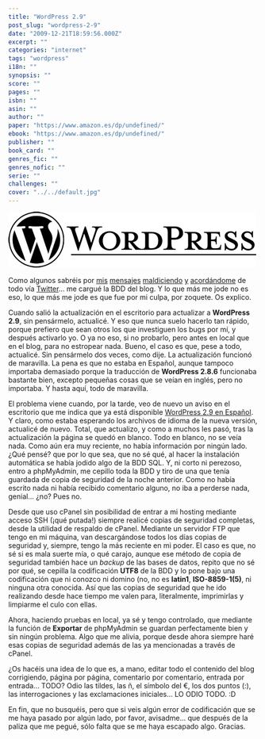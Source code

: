 ```yaml
---
title: "WordPress 2.9"
post_slug: "wordpress-2-9"
date: "2009-12-21T18:59:56.000Z"
excerpt: ""
categories: "internet"
tags: "wordpress"
i18n: ""
synopsis: ""
score: ""
pages: ""
isbn: ""
asin: ""
author: ""
paper: "https://www.amazon.es/dp/undefined/"
ebook: "https://www.amazon.es/dp/undefined/"
publisher: ""
book_card: ""
genres_fic: ""
genres_nofic: ""
serie: ""
challenges: ""
cover: "../../default.jpg"
---
```


[![](images/wordpress.png "wordpress")](http://fjp.es/wp-content/uploads/wordpress.png)

Como algunos sabréis por [mis](http://twitter.com/wizard/status/6837412157) [mensajes](http://twitter.com/wizard/status/6841866351) [maldiciendo](http://twitter.com/wizard/status/6842354182) [y](http://twitter.com/wizard/status/6845560246) [acordándome](http://twitter.com/wizard/status/6868632097) de todo vía [Twitter](http://twitter.com/wizard)... me cargué la BDD del blog. Y lo que más me jode no es eso, lo que más me jode es que fue por mi culpa, por zoquete. Os explico.

Cuando salió la actualización en el escritorio para actualizar a **WordPress 2.9**, sin pensármelo, actualicé. Y eso que nunca suelo hacerlo tan rápido, porque prefiero que sean otros los que investiguen los bugs por mí, y después activarlo yo. O ya no eso, si no probarlo, pero antes en local que en el blog, para no estropear nada. Bueno, el caso es que, pese a todo, actualicé. Sin pensármelo dos veces, como dije. La actualización funcionó de maravilla. La pena es que no estaba en Español, aunque tampoco importaba demasiado porque la traducción de **WordPress 2.8.6** funcionaba bastante bien, excepto pequeñas cosas que se veían en inglés, pero no importaba. Y hasta aquí, todo de maravilla.

El problema viene cuando, por la tarde, veo de nuevo un aviso en el escritorio que me indica que ya está disponible [WordPress 2.9 en Español](http://es.wordpress.org). Y claro, como estaba esperando los archivos de idioma de la nueva versión, actualicé de nuevo. Total, que actualizo, y como a muchos les pasó, tras la actualización la página se quedó en blanco. Todo en blanco, no se veía nada. Como aún era muy reciente, no había información por ningún lado. ¿Qué pensé? que por lo que sea, que no sé qué, al hacer la instalación automática se había jodido algo de la BDD SQL. Y, ni corto ni perezoso, entro a phpMyAdmin, me cepillo toda la BDD y tiro de una que tenía guardada de copia de seguridad de la noche anterior. Como no había escrito nada ni había recibido comentario alguno, no iba a perderse nada, genial... ¿no? Pues no.

Desde que uso cPanel sin posibilidad de entrar a mi hosting mediante acceso SSH (¡qué putada!) siempre realicé copias de seguridad completas, desde la utilidad de respaldo de cPanel. Mediante un servidor FTP que tengo en mi máquina, van descargándose todos los días copias de seguridad y, siempre, tengo la más reciente en mi poder. El caso es que, no sé si es mala suerte mía, o qué carajo, aunque ese método de copia de seguridad también hace un _backup_ de las bases de datos, repito que no sé por qué, se cepilla la codificación **UTF8** de la BDD y lo pone bajo una codificación que ni conozco ni domino (no, no es **latin1**, **ISO-8859-1(5)**, ni ninguna otra conocida. Así que las copias de seguridad que he ido realizando desde hace tiempo me valen para, literalmente, imprimirlas y limpiarme el culo con ellas.

Ahora, haciendo pruebas en local, ya sé y tengo controlado, que mediante la función de **Exportar** de phpMyAdmin se guardan perfectamente bien y sin ningún problema. Algo que me alivia, porque desde ahora siempre haré esas copias de seguridad además de las ya mencionadas a través de cPanel.

¿Os hacéis una idea de lo que es, a mano, editar todo el contenido del blog corrigiendo, página por página, comentario por comentario, entrada por entrada... TODO? Odio las tildes, las ñ, el símbolo del €, los dos puntos (:), las interrogaciones y las exclamaciones iniciales... LO ODIO TODO. :D

En fin, que no busquéis, pero que si veis algún error de codificación que se me haya pasado por algún lado, por favor, avisadme... que después de la paliza que me pegué, sólo falta que se me haya escapado algo. Gracias.
